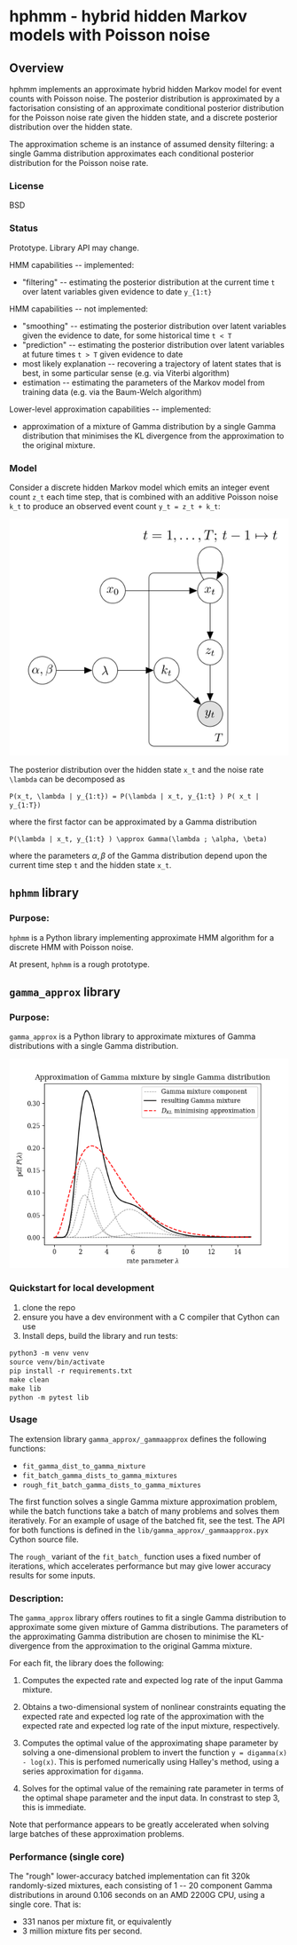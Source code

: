# hphmm - hybrid hidden Markov models with Poisson noise

## Overview

hphmm implements an approximate hybrid hidden Markov
model for event counts with Poisson noise. The posterior
distribution is approximated by a factorisation consisting
of an approximate conditional posterior distribution for
the Poisson noise rate given the hidden state, and a
discrete posterior distribution over the hidden state.

The approximation scheme is an instance of assumed density
filtering: a single Gamma distribution approximates each
conditional posterior distribution for the Poisson noise rate.

### License

BSD

### Status

Prototype. Library API may change.


HMM capabilities -- implemented:

*	"filtering" -- estimating the posterior distribution at the
	current time `t` over latent variables given evidence to date `y_{1:t}`

HMM capabilities -- not implemented:

*	"smoothing" -- estimating the posterior distribution over latent
	variables given the evidence to date, for some historical time `t < T`
*	"prediction" -- estimating the posterior distribution over latent
	variables at future times `t > T` given evidence to date
*	most likely explanation -- recovering a trajectory of latent states
	that is best, in some particular sense (e.g. via Viterbi algorithm)
*	estimation -- estimating the parameters of the Markov model from
	training data (e.g. via the Baum-Welch algorithm)

Lower-level approximation capabilities -- implemented:

*	approximation of a mixture of Gamma distribution by a single Gamma
	distribution that minimises the KL divergence from the approximation
	to the original mixture.


### Model

Consider a discrete hidden Markov model which emits an
integer event count `z_t` each time step, that is combined
with an additive Poisson noise `k_t` to produce an
observed event count `y_t = z_t + k_t`:

![hmm-poisson-noise.png](./gallery/hmm-poisson-noise.png)

The posterior distribution over the hidden state `x_t` and
the noise rate `\lambda` can be decomposed as

```
P(x_t, \lambda | y_{1:t}) = P(\lambda | x_t, y_{1:t} ) P( x_t | y_{1:T})
```

where the first factor can be approximated by a Gamma distribution

```
P(\lambda | x_t, y_{1:t} ) \approx Gamma(\lambda ; \alpha, \beta)
```

where the parameters $\alpha, \beta$ of the Gamma distribution depend
upon the current time step `t` and the hidden state `x_t`.


## `hphmm` library

### Purpose:

`hphmm` is a Python library implementing approximate HMM algorithm
for a discrete HMM with Poisson noise.

At present, `hphmm` is a rough prototype.


## `gamma_approx` library

### Purpose:

`gamma_approx` is a Python library to approximate mixtures
of Gamma distributions with a single Gamma distribution.

![example-gamma-mixture-plot](./gallery/example-gamma-mixture-approx.png)

### Quickstart for local development

1.	clone the repo
2.	ensure you have a dev environment with a C compiler
	that Cython can use
3.	Install deps, build the library and run tests:

```
python3 -m venv venv
source venv/bin/activate
pip install -r requirements.txt
make clean
make lib
python -m pytest lib
```

### Usage

The extension library `gamma_approx/_gammaapprox` defines
the following functions:

*	`fit_gamma_dist_to_gamma_mixture`
*	`fit_batch_gamma_dists_to_gamma_mixtures`
*	`rough_fit_batch_gamma_dists_to_gamma_mixtures`

The first function solves a single Gamma mixture
approximation problem, while the batch functions take
a batch of many problems and solves them iteratively.
For an example of usage of the batched fit, see the test.
The API for both functions is defined in the
`lib/gamma_approx/_gammaapprox.pyx` Cython source file.

The `rough_` variant of the `fit_batch_` function uses
a fixed number of iterations, which accelerates performance
but may give lower accuracy results for some inputs.


### Description:

The `gamma_approx` library offers routines to fit a single
Gamma distribution to approximate some given mixture of Gamma
distributions. The parameters of the approximating Gamma
distribution are chosen to minimise the KL-divergence from
the approximation to the original Gamma mixture.

For each fit, the library does the following:

1.	Computes the expected rate and expected log rate
	of the input Gamma mixture.

2.	Obtains a two-dimensional system of nonlinear
	constraints equating the expected rate and expected
	log rate of the approximation with the expected
	rate and expected log rate of the input mixture,
	respectively.

3.	Computes the optimal value of the approximating
	shape parameter by solving a one-dimensional
	problem to invert the function `y = digamma(x) - log(x)`.
	This is perfomed numerically using Halley's
	method, using a series approximation for `digamma`.

4.	Solves for the optimal value of the remaining rate
	parameter in terms of the optimal shape parameter
	and the input data. In constrast to step 3, this is
	immediate.

Note that performance appears to be greatly accelerated when
solving large batches of these approximation problems.

### Performance (single core)

The "rough" lower-accuracy batched implementation
can fit 320k randomly-sized mixtures, each consisting
of 1 -- 20 component Gamma distributions in around 0.106
seconds on an AMD 2200G CPU, using a single core.
That is:

*	331 nanos per mixture fit, or equivalently
*	3 million mixture fits per second.
